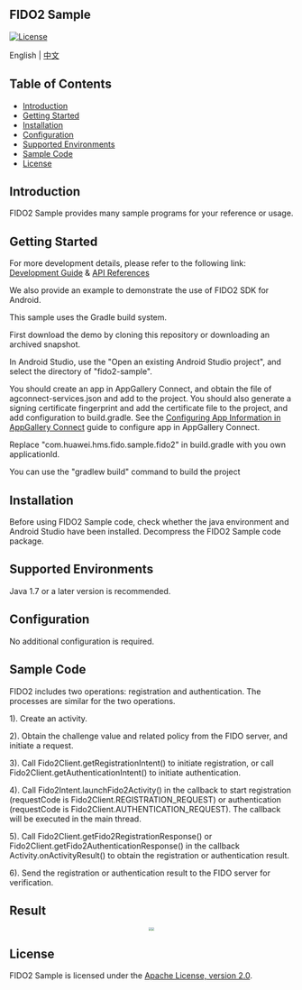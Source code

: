 ## FIDO2 Sample
[![License](https://img.shields.io/badge/Docs-hmsguides-brightgreen)](https://developer.huawei.com/consumer/en/doc/development/HMSCore-Guides/introduction-0000001051069988)

English | [中文](README_ZH.md)

## Table of Contents

 * [Introduction](#introduction)
 * [Getting Started](#getting-started)
 * [Installation](#installation)
 * [Configuration ](#configuration )
 * [Supported Environments](#supported-environments)
 * [Sample Code](#sample-code)
 * [License](#license)


## Introduction
FIDO2 Sample provides many sample programs for your reference or usage.

## Getting Started
For more development details, please refer to the following link: [Development Guide](https://developer.huawei.com/consumer/en/doc/development/HMSCore-Guides/dev-guide-0000001050750053) & [API References](https://developer.huawei.com/consumer/en/doc/development/HMSCore-References-V5/fido2overview-0000001050176660-V5)

We also provide an example to demonstrate the use of FIDO2 SDK for Android.

This sample uses the Gradle build system.

First download the demo by cloning this repository or downloading an archived snapshot.

In Android Studio, use the "Open an existing Android Studio project", and select the directory of "fido2-sample".

You should create an app in AppGallery Connect, and obtain the file of agconnect-services.json and add to the project. You should also generate a signing certificate fingerprint and add the certificate file to the project, and add configuration to build.gradle. See the [Configuring App Information in AppGallery Connect](https://developer.huawei.com/consumer/cn/doc/development/HMSCore-Guides/config-agc-0000001050262772) guide to configure app in AppGallery Connect.

Replace "com.huawei.hms.fido.sample.fido2" in build.gradle with you own applicationId.

You can use the "gradlew build" command to build the project

## Installation
Before using FIDO2 Sample code, check whether the java environment and Android Studio have been installed.
Decompress the FIDO2 Sample code package.

## Supported Environments
Java 1.7 or a later version is recommended.

## Configuration
No additional configuration is required.


## Sample Code

FIDO2 includes two operations: registration and authentication. The processes are similar for the two operations.

1). Create an activity.

2). Obtain the challenge value and related policy from the FIDO server, and initiate a request.

3). Call Fido2Client.getRegistrationIntent() to initiate registration, or call Fido2Client.getAuthenticationIntent() to initiate authentication.

4). Call Fido2Intent.launchFido2Activity() in the callback to start registration (requestCode is Fido2Client.REGISTRATION_REQUEST) or authentication (requestCode is Fido2Client.AUTHENTICATION_REQUEST). The callback will be executed in the main thread.

5). Call Fido2Client.getFido2RegistrationResponse() or Fido2Client.getFido2AuthenticationResponse() in the callback Activity.onActivityResult() to obtain the registration or authentication result.

6). Send the registration or authentication result to the FIDO server for verification.


## Result
<center class="half">
<img src="images/registration_result.png" style="zoom:33%;" /><img src="images/authentication_result.png" style="zoom:33%;" />
</center>

##  License
FIDO2 Sample is licensed under the [Apache License, version 2.0](http://www.apache.org/licenses/LICENSE-2.0).
